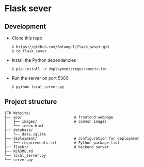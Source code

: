 # Flask sever

## Development
- Clone this repo
    ```shell
    $ https://github.com/Botang-l/flask_sever.git
    $ cd flask_sever
    ```
- Install the Python dependencies
    ```shell
    $ pip install -r deployment/requirements.txt
    ```
- Run the server on port 5000
    ```shell
    $ python local_server.py
    ```

## Project structure
```
ITH Website/
├── app/                        # frontend webpage
│   ├── images/                 # common images
│   └── index.html
├── database/
│   └── data.sqlite
├── deployment/                 # configuration for deployment
│   └── requirements.txt        # Python package list
├── flaskr/                     # backend server
├── README.md
└── local_server.py
└── server.py
```
